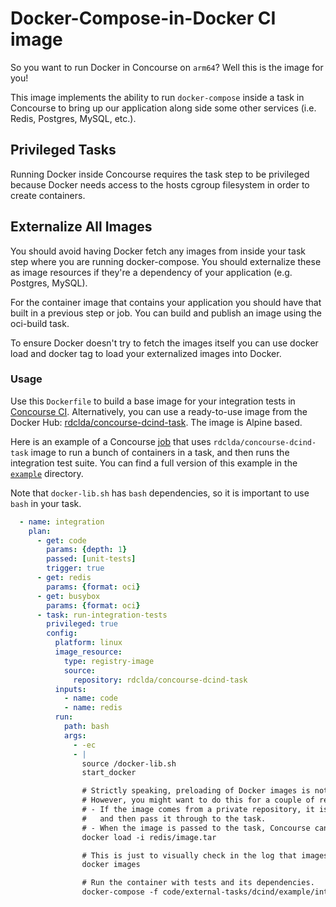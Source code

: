 # Docker-Compose-in-Docker CI image

So you want to run Docker in Concourse on `arm64`? Well this is the image for you!

This image implements the ability to run `docker-compose` inside a task in Concourse to bring up our application along side some other services (i.e. Redis, Postgres, MySQL, etc.).

## Privileged Tasks

Running Docker inside Concourse requires the task step to be privileged because Docker needs access to the hosts cgroup filesystem in order to create containers.

## Externalize All Images

You should avoid having Docker fetch any images from inside your task step where you are running docker-compose. You should externalize these as image resources if they're a dependency of your application (e.g. Postgres, MySQL).

For the container image that contains your application you should have that built in a previous step or job. You can build and publish an image using the oci-build task.

To ensure Docker doesn't try to fetch the images itself you can use docker load and docker tag to load your externalized images into Docker.

### Usage

Use this `Dockerfile` to build a base image for your integration tests in [Concourse CI](http://concourse.ci/). Alternatively, you can use a ready-to-use image from the Docker Hub: [rdclda/concourse-dcind-task](https://hub.docker.com/rdclda/concourse-dcind-task). The image is Alpine based.

Here is an example of a Concourse [job](https://concourse-ci.org/jobs.html) that uses `rdclda/concourse-dcind-task` image to run a bunch of containers in a task, and then runs the integration test suite. You can find a full version of this example in the [`example`](./example) directory.

Note that `docker-lib.sh` has `bash` dependencies, so it is important to use `bash` in your task.

~~~yaml
  - name: integration
    plan:
      - get: code
        params: {depth: 1}
        passed: [unit-tests]
        trigger: true
      - get: redis
        params: {format: oci}
      - get: busybox
        params: {format: oci}
      - task: run-integration-tests
        privileged: true
        config:
          platform: linux
          image_resource:
            type: registry-image
            source:
              repository: rdclda/concourse-dcind-task
          inputs:
            - name: code
            - name: redis
          run:
            path: bash
            args:
              - -ec
              - |
                source /docker-lib.sh
                start_docker

                # Strictly speaking, preloading of Docker images is not required.
                # However, you might want to do this for a couple of reasons:
                # - If the image comes from a private repository, it is much easier to let Concourse pull it,
                #   and then pass it through to the task.
                # - When the image is passed to the task, Concourse can often get the image from its cache.
                docker load -i redis/image.tar

                # This is just to visually check in the log that images have been loaded successfully.
                docker images

                # Run the container with tests and its dependencies.
                docker-compose -f code/external-tasks/dcind/example/integration.yaml run tests
~~~
